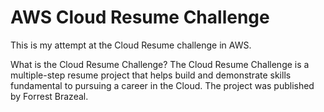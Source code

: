 # AWS Cloud Resume Challenge

This is my attempt at the Cloud Resume challenge in AWS. 

What is the Cloud Resume Challenge? 
The Cloud Resume Challenge is a multiple-step resume project that helps build and demonstrate skills fundamental to pursuing a career in the Cloud. The project was published by Forrest Brazeal.
